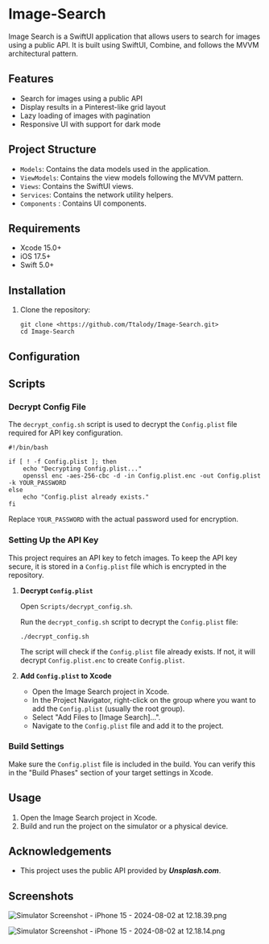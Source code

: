# Image-Search

Image Search is a SwiftUI application that allows users to search for images using a public API. It is built using SwiftUI, Combine, and follows the MVVM architectural pattern.

## Features

- Search for images using a public API
- Display results in a Pinterest-like grid layout
- Lazy loading of images with pagination
- Responsive UI with support for dark mode

## Project Structure

- `Models`: Contains the data models used in the application.
- `ViewModels`: Contains the view models following the MVVM pattern.
- `Views`: Contains the SwiftUI views.
- `Services`: Contains the network utility helpers.
- `Components` : Contains UI components.

## Requirements

- Xcode 15.0+
- iOS 17.5+
- Swift 5.0+

## Installation

1. Clone the repository:
    
    ```
    git clone <https://github.com/Ttalody/Image-Search.git>
    cd Image-Search
    ```
    

## Configuration

## Scripts

### Decrypt Config File

The `decrypt_config.sh` script is used to decrypt the `Config.plist` file required for API key configuration.

```
#!/bin/bash

if [ ! -f Config.plist ]; then
    echo "Decrypting Config.plist..."
    openssl enc -aes-256-cbc -d -in Config.plist.enc -out Config.plist -k YOUR_PASSWORD
else
    echo "Config.plist already exists."
fi

```

Replace `YOUR_PASSWORD` with the actual password used for encryption.

### Setting Up the API Key

This project requires an API key to fetch images. To keep the API key secure, it is stored in a `Config.plist` file which is encrypted in the repository.

1. **Decrypt `Config.plist`**

    Open `Scripts/decrypt_config.sh`.
    
    Run the `decrypt_config.sh` script to decrypt the `Config.plist` file:
    
    ```
    ./decrypt_config.sh
    ```
    
    The script will check if the `Config.plist` file already exists. If not, it will decrypt `Config.plist.enc` to create `Config.plist`.
    
2. **Add `Config.plist` to Xcode**
    - Open the Image Search project in Xcode.
    - In the Project Navigator, right-click on the group where you want to add the `Config.plist` (usually the root group).
    - Select "Add Files to [Image Search]...".
    - Navigate to the `Config.plist` file and add it to the project.

### Build Settings

Make sure the `Config.plist` file is included in the build. You can verify this in the "Build Phases" section of your target settings in Xcode.

## Usage

1. Open the Image Search project in Xcode.
2. Build and run the project on the simulator or a physical device.

## Acknowledgements

- This project uses the public API provided by ***Unsplash.com***.

## Screenshots

![Simulator Screenshot - iPhone 15 - 2024-08-02 at 12.18.39.png](https://prod-files-secure.s3.us-west-2.amazonaws.com/7789e415-3ca6-4b13-8cef-8f2d1abd719b/f29b60f1-554b-4ffb-b7bd-4212a16f9ddf/Simulator_Screenshot_-_iPhone_15_-_2024-08-02_at_12.18.39.png)

![Simulator Screenshot - iPhone 15 - 2024-08-02 at 12.18.14.png](https://prod-files-secure.s3.us-west-2.amazonaws.com/7789e415-3ca6-4b13-8cef-8f2d1abd719b/60b57bb0-b5e3-42cf-acee-8d99f8c4c220/Simulator_Screenshot_-_iPhone_15_-_2024-08-02_at_12.18.14.png)

